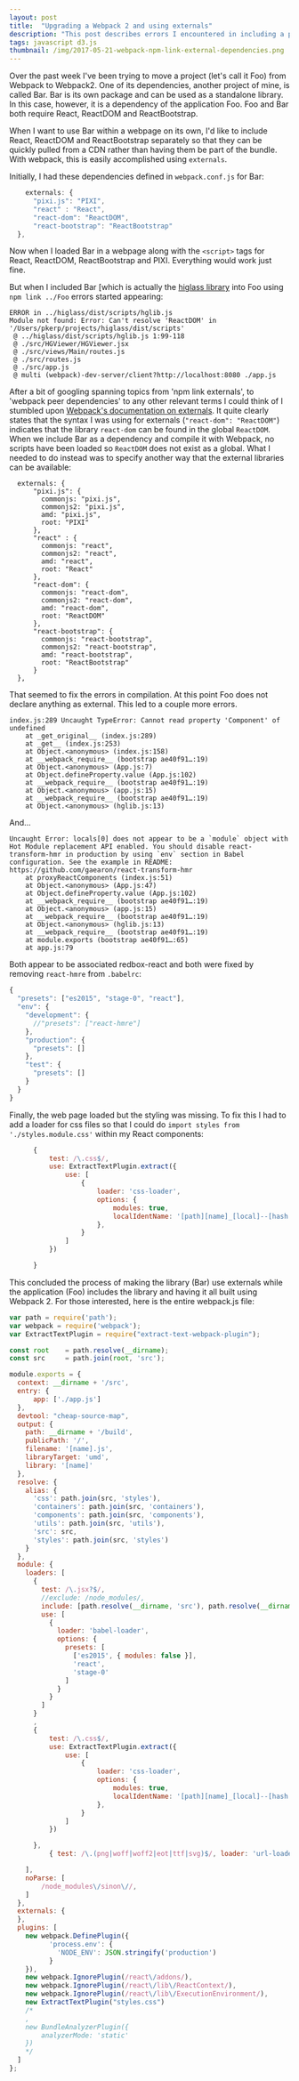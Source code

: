 ```yaml
---
layout: post
title:  "Upgrading a Webpack 2 and using externals"
description: "This post describes errors I encountered in including a project containing external dependencies into a parent project using npm link."
tags: javascript d3.js
thumbnail: /img/2017-05-21-webpack-npm-link-external-dependencies.png
---
```


Over the past week I've been trying to move a project (let's call it Foo) from
Webpack to Webpack2. One of its dependencies, another project of mine, is
called Bar. Bar is its own package and can be used as a standalone library.  In
this case, however, it is a dependency of the application Foo. Foo and Bar 
both require React, ReactDOM and ReactBootstrap. 

When I want to use Bar within a webpage on its own, I'd like to include React,
ReactDOM and ReactBootstrap separately so that they can be quickly pulled from
a CDN rather than having them be part of the bundle. With webpack, this is
easily accomplished using `externals`.

Initially, I had these dependencies defined in `webpack.conf.js` for Bar:

```javascript
    externals: {
      "pixi.js": "PIXI",
      "react" : "React",
      "react-dom": "ReactDOM",
      "react-bootstrap": "ReactBootstrap"
  },
```

Now when I loaded Bar in a webpage along with the `<script>` tags for React,
ReactDOM, ReactBootstrap and PIXI. Everything would work just fine.

But when I included Bar [which is actually the [higlass
library](https://github.com/hms-dbmi/higlass) into Foo using `npm link ../Foo`
errors started appearing:

```
ERROR in ../higlass/dist/scripts/hglib.js
Module not found: Error: Can't resolve 'ReactDOM' in '/Users/pkerp/projects/higlass/dist/scripts'
 @ ../higlass/dist/scripts/hglib.js 1:99-118
 @ ./src/HGViewer/HGViewer.jsx
 @ ./src/views/Main/routes.js
 @ ./src/routes.js
 @ ./src/app.js
 @ multi (webpack)-dev-server/client?http://localhost:8080 ./app.js
 ```

After a bit of googling spanning topics from 'npm link externals', to 'webpack
peer dependencies' to any other relevant terms I could think of I stumbled upon
[Webpack's documentation on
externals](https://webpack.js.org/configuration/externals/). It quite clearly
states that the syntax I was using for externals (`"react-dom": "ReactDOM"`)
indicates that the library `react-dom` can be found in the global `ReactDOM`.
When we include Bar as a dependency and compile it with Webpack, no scripts
have been loaded so `ReactDOM` does not exist as a global. What I needed to do
instead was to specify another way that the external libraries can be
available:

```
  externals: {
      "pixi.js": {
        commonjs: "pixi.js",
        commonjs2: "pixi.js",
        amd: "pixi.js",
        root: "PIXI"
      },
      "react" : {
        commonjs: "react",
        commonjs2: "react",
        amd: "react",
        root: "React"
      },
      "react-dom": {
        commonjs: "react-dom",
        commonjs2: "react-dom",
        amd: "react-dom",
        root: "ReactDOM"
      },
      "react-bootstrap": {
        commonjs: "react-bootstrap",
        commonjs2: "react-bootstrap",
        amd: "react-bootstrap",
        root: "ReactBootstrap"
      }
  },
```

That seemed to fix the errors in compilation. At this point Foo does not
declare anything as external. This led to a couple more errors.

```
index.js:289 Uncaught TypeError: Cannot read property 'Component' of undefined
    at _get_original__ (index.js:289)
    at _get__ (index.js:253)
    at Object.<anonymous> (index.js:158)
    at __webpack_require__ (bootstrap ae40f91…:19)
    at Object.<anonymous> (App.js:7)
    at Object.defineProperty.value (App.js:102)
    at __webpack_require__ (bootstrap ae40f91…:19)
    at Object.<anonymous> (app.js:15)
    at __webpack_require__ (bootstrap ae40f91…:19)
    at Object.<anonymous> (hglib.js:13)
```

And...

```
Uncaught Error: locals[0] does not appear to be a `module` object with Hot Module replacement API enabled. You should disable react-transform-hmr in production by using `env` section in Babel configuration. See the example in README: https://github.com/gaearon/react-transform-hmr
    at proxyReactComponents (index.js:51)
    at Object.<anonymous> (App.js:47)
    at Object.defineProperty.value (App.js:102)
    at __webpack_require__ (bootstrap ae40f91…:19)
    at Object.<anonymous> (app.js:15)
    at __webpack_require__ (bootstrap ae40f91…:19)
    at Object.<anonymous> (hglib.js:13)
    at __webpack_require__ (bootstrap ae40f91…:19)
    at module.exports (bootstrap ae40f91…:65)
    at app.js:79
```

Both appear to be associated redbox-react and both were fixed by removing `react-hmre` from `.babelrc`:

```javascript
{
  "presets": ["es2015", "stage-0", "react"],
  "env": {
    "development": {
      //"presets": ["react-hmre"]
    },
    "production": {
      "presets": []
    },
    "test": {
      "presets": []
    }
  }
}
```

Finally, the web page loaded but the styling was missing. To fix this I had to add a loader
for css files so that I could do `import styles from './styles.module.css'` within my React
components:

```javascript
      {
          test: /\.css$/,
          use: ExtractTextPlugin.extract({
              use: [
                  {
                      loader: 'css-loader',
                      options: {
                          modules: true,
                          localIdentName: '[path][name]_[local]--[hash:base64:8]',
                      },
                  }
              ]
          })

      }
```

This concluded the process of making the library (Bar) use externals while the 
application (Foo) includes the library and having it all built using Webpack 2. For
those interested, here is the entire webpack.js file:

```javascript
var path = require('path');
var webpack = require('webpack');
var ExtractTextPlugin = require("extract-text-webpack-plugin");

const root    = path.resolve(__dirname);
const src     = path.join(root, 'src');

module.exports = {
  context: __dirname + '/src',
  entry: {
      app: ['./app.js']
  },
  devtool: "cheap-source-map",
  output: {
    path: __dirname + '/build',
    publicPath: '/',
    filename: '[name].js',
    libraryTarget: 'umd',
    library: '[name]'
  },
  resolve: {
    alias: {
      'css': path.join(src, 'styles'),
      'containers': path.join(src, 'containers'),
      'components': path.join(src, 'components'),
      'utils': path.join(src, 'utils'),
      'src': src,
      'styles': path.join(src, 'styles')
    }
  },
  module: {
    loaders: [
      {
        test: /\.jsx?$/,
        //exclude: /node_modules/,
        include: [path.resolve(__dirname, 'src'), path.resolve(__dirname, 'test')],
        use: [
          {
            loader: 'babel-loader',
            options: {
              presets: [
                ['es2015', { modules: false }],
                'react',
                'stage-0'
              ]
            }
          }
        ]
      }
      ,
      {
          test: /\.css$/,
          use: ExtractTextPlugin.extract({
              use: [
                  {
                      loader: 'css-loader',
                      options: {
                          modules: true,
                          localIdentName: '[path][name]_[local]--[hash:base64:8]',
                      },
                  }
              ]
          })

      },
          { test: /\.(png|woff|woff2|eot|ttf|svg)$/, loader: 'url-loader?limit=100000' }

    ],
    noParse: [
        /node_modules\/sinon\//,
    ]
  },
  externals: {
  },
  plugins: [
    new webpack.DefinePlugin({
          'process.env': {
            'NODE_ENV': JSON.stringify('production')
          }
    }),
    new webpack.IgnorePlugin(/react\/addons/),
    new webpack.IgnorePlugin(/react\/lib\/ReactContext/),
    new webpack.IgnorePlugin(/react\/lib\/ExecutionEnvironment/),
    new ExtractTextPlugin("styles.css")
    /*
    ,
    new BundleAnalyzerPlugin({
        analyzerMode: 'static'
    })
    */
  ]
};
```
